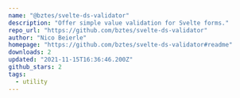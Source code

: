 ```yaml
---
name: "@bztes/svelte-ds-validator"
description: "Offer simple value validation for Svelte forms."
repo_url: "https://github.com/bztes/svelte-ds-validator"
author: "Nico Beierle"
homepage: "https://github.com/bztes/svelte-ds-validator#readme"
downloads: 2
updated: "2021-11-15T16:36:46.200Z"
github_stars: 2
tags: 
  - utility
---
```

